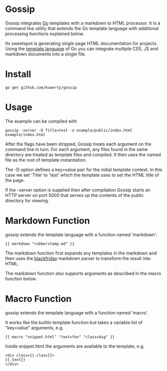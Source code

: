 Gossip
======
Gossip integrates [Go](http://golang.org) templates with a markdown to HTML processor. It is a command line utility that extends the Go template language with additional processing functions explained below.

Its sweetspot is generating single page HTML documentation for projects.  Using the [template language](http://golang.org/pkg/text/template/) of Go you can integrate multiple CSS, JS and markdown documents into a single file.


# Install
```
go get github.com/kuwerty/gossip
```

# Usage
The example can be compiled with

```
gossip -server -D Title=test -o example/public/index.html example/index.html
```

After the flags have been stripped, Gossip treats each argument on the command line in turn.  For each argument, any files found in the same directory are treated as template files and compiled. It then uses the named file as the root of template instantiation.

The -D option defines a key=value pair for the initial template context. In this case we set 'Title' to 'test' which the template uses to set the HTML title of the page.

If the -server option is supplied then after compilation Gossip starts an HTTP server on port 5000 that serves up the contents of the public directory for viewing.


# Markdown Function
gossip extends the template language with a function named 'markdown':

```
{{ markdown "rubberstamp.md" }}
```

The markdown function first expands any templates in the markdown and then uses the [blackfriday](https://github.com/russross/blackfriday) markdown parser to transform the result into HTML.

The markdown function also supports arguments as described in the macro function below.

# Macro Function
gossip extends the template language with a function named 'macro'.

It works like the builtin template function but takes a variable list of "key=value" arguments, e.g.
```
{{ macro "snippet.html" "text=foo" "class=big" }}
```

Inside snippet.html the arguments are available to the template, e.g.
```
<div class={{.class}}>
{{.text}}
</div>
```
